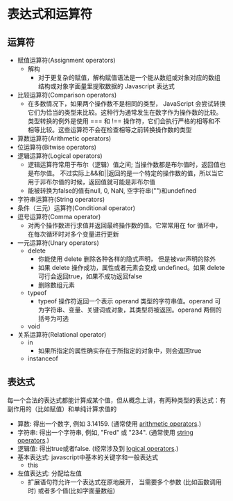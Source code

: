 # 表达式和运算符

## 运算符

+ 赋值运算符(Assignment operators)
  + 解构
    + 对于更复杂的赋值，解构赋值语法是一个能从数组或对象对应的数组结构或对象字面量里提取数据的 Javascript 表达式
+ 比较运算符(Comparison operators)
  + 在多数情况下，如果两个操作数不是相同的类型， JavaScript 会尝试转换它们为恰当的类型来比较。这种行为通常发生在数字作为操作数的比较。类型转换的例外是使用 === 和 !== 操作符，它们会执行严格的相等和不相等比较。这些运算符不会在检查相等之前转换操作数的类型
+ 算数运算符(Arithmetic operators)
+ 位运算符(Bitwise operators)
+ 逻辑运算符(Logical operators)
  + 逻辑运算符常用于布尔（逻辑）值之间; 当操作数都是布尔值时，返回值也是布尔值。 不过实际上&&和||返回的是一个特定的操作数的值，所以当它用于非布尔值的时候，返回值就可能是非布尔值
  + 能被转换为false的值有null, 0, NaN, 空字符串("")和undefined
+ 字符串运算符(String operators)
+ 条件（三元）运算符(Conditional operator)
+ 逗号运算符(Comma operator)
  + 对两个操作数进行求值并返回最终操作数的值。它常常用在 for 循环中，在每次循环时对多个变量进行更新
+ 一元运算符(Unary operators)
  + delete
    + 你能使用 delete 删除各种各样的隐式声明， 但是被var声明的除外
    + 如果 delete 操作成功，属性或者元素会变成 undefined。如果 delete可行会返回true，如果不成功返回false
    + 删除数组元素
  + typeof
    + typeof 操作符返回一个表示 operand 类型的字符串值。operand 可为字符串、变量、关键词或对象，其类型将被返回。operand 两侧的括号为可选
  + void
+ 关系运算符(Relational operator)
  + in
    + 如果所指定的属性确实存在于所指定的对象中，则会返回true
  + instanceof

## 表达式

每一个合法的表达式都能计算成某个值，但从概念上讲，有两种类型的表达式：有副作用的（比如赋值）和单纯计算求值的

- 算数: 得出一个数字, 例如 3.14159. (通常使用 [arithmetic operators](https://developer.mozilla.org/zh-CN/docs/Web/JavaScript/Guide/Expressions_and_Operators#Arithmetic_operators).)
- 字符串: 得出一个字符串, 例如, "Fred" 或 "234". (通常使用 [string operators](https://developer.mozilla.org/zh-CN/docs/Web/JavaScript/Guide/Expressions_and_Operators#String_operators).)
- 逻辑值: 得出true或者false. (经常涉及到 [logical operators](https://developer.mozilla.org/zh-CN/docs/Web/JavaScript/Guide/Expressions_and_Operators#Logical_operators).)
- 基本表达式: javascript中基本的关键字和一般表达式
  - this
- 左值表达式: 分配给左值
  - 扩展语句符允许一个表达式在原地展开， 当需要多个参数 (比如函数调用时) 或者多个值(比如字面量数组)